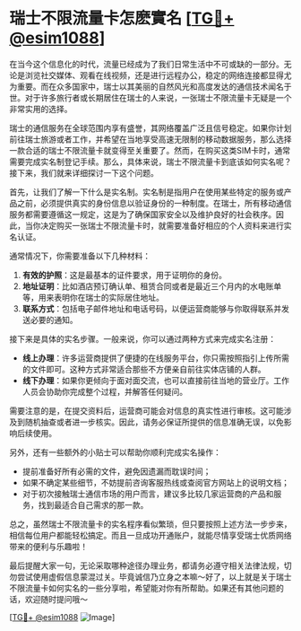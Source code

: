 # 瑞士不限流量卡怎麽實名 [[TG💪+ @esim1088](https://t.me/s/esim1088)]

在当今这个信息化的时代，流量已经成为了我们日常生活中不可或缺的一部分。无论是浏览社交媒体、观看在线视频，还是进行远程办公，稳定的网络连接都显得尤为重要。而在众多国家中，瑞士以其美丽的自然风光和高度发达的通信技术闻名于世。对于许多旅行者或长期居住在瑞士的人来说，一张瑞士不限流量卡无疑是一个非常实用的选择。

瑞士的通信服务在全球范围内享有盛誉，其网络覆盖广泛且信号稳定。如果你计划前往瑞士旅游或者工作，并希望在当地享受高速无限制的移动数据服务，那么选择一款合适的瑞士不限流量卡就变得至关重要了。然而，在购买这类SIM卡时，通常需要完成实名制登记手续。那么，具体来说，瑞士不限流量卡到底该如何实名呢？接下来，我们就来详细探讨一下这个问题。

首先，让我们了解一下什么是实名制。实名制是指用户在使用某些特定的服务或产品之前，必须提供真实的身份信息以验证身份的一种制度。在瑞士，所有移动通信服务都需要遵循这一规定，这是为了确保国家安全以及维护良好的社会秩序。因此，当你决定购买一张瑞士不限流量卡时，就需要准备好相应的个人资料来进行实名认证。

通常情况下，你需要准备以下几种材料：
1. **有效的护照**：这是最基本的证件要求，用于证明你的身份。
2. **地址证明**：比如酒店预订确认单、租赁合同或者是最近三个月内的水电账单等，用来表明你在瑞士的实际居住地址。
3. **联系方式**：包括电子邮件地址和电话号码，以便运营商能够与你取得联系并发送必要的通知。

接下来是具体的实名步骤。一般来说，你可以通过两种方式来完成实名注册：
- **线上办理**：许多运营商提供了便捷的在线服务平台，你只需按照指引上传所需的文件即可。这种方式非常适合那些不方便亲自前往实体店铺的人群。
- **线下办理**：如果你更倾向于面对面交流，也可以直接前往当地的营业厅。工作人员会协助你完成整个过程，并解答任何疑问。

需要注意的是，在提交资料后，运营商可能会对信息的真实性进行审核。这可能涉及到随机抽查或者进一步核实。因此，请务必保证所提供的信息准确无误，以免影响后续使用。

另外，还有一些额外的小贴士可以帮助你顺利完成实名操作：
- 提前准备好所有必需的文件，避免因遗漏而耽误时间；
- 如果不确定某些细节，不妨提前咨询客服热线或查阅官方网站上的说明文档；
- 对于初次接触瑞士通信市场的用户而言，建议多比较几家运营商的产品和服务，找到最适合自己需求的那一款。

总之，虽然瑞士不限流量卡的实名程序看似繁琐，但只要按照上述方法一步步来，相信每位用户都能轻松搞定。而且一旦成功开通账户，就能尽情享受瑞士优质网络带来的便利与乐趣啦！

最后提醒大家一句，无论采取哪种途径办理业务，都请务必遵守相关法律法规，切勿尝试使用虚假信息蒙混过关。毕竟诚信乃立身之本嘛～好了，以上就是关于瑞士不限流量卡如何实名的一些分享啦，希望能对你有所帮助。如果还有其他问题的话，欢迎随时提问哦～

[[TG💪+ @esim1088](https://t.me/s/esim1088) ![Image](https://i.postimg.cc/4NQfJmqS/Snipaste-2025-05-13-00-14-12.png)]